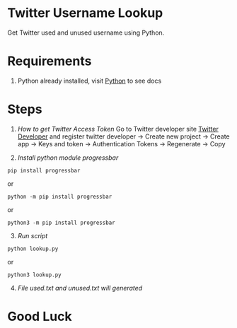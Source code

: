 # Twitter Username Lookup

Get Twitter used and unused username using Python.

# Requirements
1. Python already installed, visit [Python](https://www.python.org "Python") to see docs

# Steps
1. *How to get Twitter Access Token*
Go to Twitter developer site [Twitter Developer](https://developer.twitter.com "Twitter Developer") and register twitter developer -> Create new project -> Create app -> Keys and token -> Authentication Tokens -> Regenerate -> Copy

2. *Install python module progressbar*
```terminal
pip install progressbar
```
 or
 ```terminal
python -m pip install progressbar
```
 or
 ```terminal
python3 -m pip install progressbar
```

3. *Run script*
 ```terminal
 python lookup.py
 ```
 or
 ```terminal
 python3 lookup.py
 ```

4. *File used.txt and unused.txt will generated*

# Good Luck
